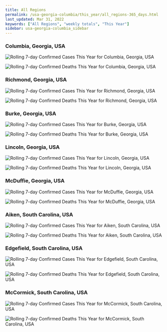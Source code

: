 ```yaml
---
title: All Regions
permalink: /usa-georgia-columbia/this_year/all_regions-365_days.html
last_updated: Mar 31, 2022
keywords: ["All Regions", "weekly totals", "This Year"]
sidebar: usa-georgia-columbia_sidebar
---
```


<h3>Columbia, Georgia, USA</h3>

![Rolling 7-day Confirmed Cases This Year for Columbia, Georgia, USA](/covid_tracker/images/graphs/usa-georgia-columbia-rolling_7_days_confirmed-365_days_graph.png)

![Rolling 7-day Confirmed Deaths This Year for Columbia, Georgia, USA](/covid_tracker/images/graphs/usa-georgia-columbia-rolling_7_days_deaths-365_days_graph.png)

<h3>Richmond, Georgia, USA</h3>

![Rolling 7-day Confirmed Cases This Year for Richmond, Georgia, USA](/covid_tracker/images/graphs/usa-georgia-richmond-rolling_7_days_confirmed-365_days_graph.png)

![Rolling 7-day Confirmed Deaths This Year for Richmond, Georgia, USA](/covid_tracker/images/graphs/usa-georgia-richmond-rolling_7_days_deaths-365_days_graph.png)

<h3>Burke, Georgia, USA</h3>

![Rolling 7-day Confirmed Cases This Year for Burke, Georgia, USA](/covid_tracker/images/graphs/usa-georgia-burke-rolling_7_days_confirmed-365_days_graph.png)

![Rolling 7-day Confirmed Deaths This Year for Burke, Georgia, USA](/covid_tracker/images/graphs/usa-georgia-burke-rolling_7_days_deaths-365_days_graph.png)

<h3>Lincoln, Georgia, USA</h3>

![Rolling 7-day Confirmed Cases This Year for Lincoln, Georgia, USA](/covid_tracker/images/graphs/usa-georgia-lincoln-rolling_7_days_confirmed-365_days_graph.png)

![Rolling 7-day Confirmed Deaths This Year for Lincoln, Georgia, USA](/covid_tracker/images/graphs/usa-georgia-lincoln-rolling_7_days_deaths-365_days_graph.png)

<h3>McDuffie, Georgia, USA</h3>

![Rolling 7-day Confirmed Cases This Year for McDuffie, Georgia, USA](/covid_tracker/images/graphs/usa-georgia-mcduffie-rolling_7_days_confirmed-365_days_graph.png)

![Rolling 7-day Confirmed Deaths This Year for McDuffie, Georgia, USA](/covid_tracker/images/graphs/usa-georgia-mcduffie-rolling_7_days_deaths-365_days_graph.png)

<h3>Aiken, South Carolina, USA</h3>

![Rolling 7-day Confirmed Cases This Year for Aiken, South Carolina, USA](/covid_tracker/images/graphs/usa-south_carolina-aiken-rolling_7_days_confirmed-365_days_graph.png)

![Rolling 7-day Confirmed Deaths This Year for Aiken, South Carolina, USA](/covid_tracker/images/graphs/usa-south_carolina-aiken-rolling_7_days_deaths-365_days_graph.png)

<h3>Edgefield, South Carolina, USA</h3>

![Rolling 7-day Confirmed Cases This Year for Edgefield, South Carolina, USA](/covid_tracker/images/graphs/usa-south_carolina-edgefield-rolling_7_days_confirmed-365_days_graph.png)

![Rolling 7-day Confirmed Deaths This Year for Edgefield, South Carolina, USA](/covid_tracker/images/graphs/usa-south_carolina-edgefield-rolling_7_days_deaths-365_days_graph.png)

<h3>McCormick, South Carolina, USA</h3>

![Rolling 7-day Confirmed Cases This Year for McCormick, South Carolina, USA](/covid_tracker/images/graphs/usa-south_carolina-mccormick-rolling_7_days_confirmed-365_days_graph.png)

![Rolling 7-day Confirmed Deaths This Year for McCormick, South Carolina, USA](/covid_tracker/images/graphs/usa-south_carolina-mccormick-rolling_7_days_deaths-365_days_graph.png)
